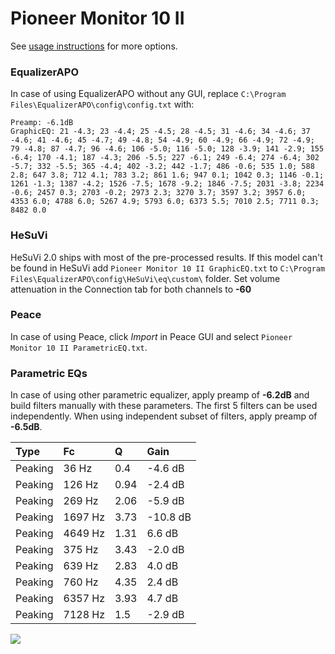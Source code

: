 # Pioneer Monitor 10 II
See [usage instructions](https://github.com/jaakkopasanen/AutoEq#usage) for more options.

### EqualizerAPO
In case of using EqualizerAPO without any GUI, replace `C:\Program Files\EqualizerAPO\config\config.txt`
with:
```
Preamp: -6.1dB
GraphicEQ: 21 -4.3; 23 -4.4; 25 -4.5; 28 -4.5; 31 -4.6; 34 -4.6; 37 -4.6; 41 -4.6; 45 -4.7; 49 -4.8; 54 -4.9; 60 -4.9; 66 -4.9; 72 -4.9; 79 -4.8; 87 -4.7; 96 -4.6; 106 -5.0; 116 -5.0; 128 -3.9; 141 -2.9; 155 -6.4; 170 -4.1; 187 -4.3; 206 -5.5; 227 -6.1; 249 -6.4; 274 -6.4; 302 -5.7; 332 -5.5; 365 -4.4; 402 -3.2; 442 -1.7; 486 -0.6; 535 1.0; 588 2.8; 647 3.8; 712 4.1; 783 3.2; 861 1.6; 947 0.1; 1042 0.3; 1146 -0.1; 1261 -1.3; 1387 -4.2; 1526 -7.5; 1678 -9.2; 1846 -7.5; 2031 -3.8; 2234 -0.6; 2457 0.3; 2703 -0.2; 2973 2.3; 3270 3.7; 3597 3.2; 3957 6.0; 4353 6.0; 4788 6.0; 5267 4.9; 5793 6.0; 6373 5.5; 7010 2.5; 7711 0.3; 8482 0.0
```

### HeSuVi
HeSuVi 2.0 ships with most of the pre-processed results. If this model can't be found in HeSuVi add
`Pioneer Monitor 10 II GraphicEQ.txt` to `C:\Program Files\EqualizerAPO\config\HeSuVi\eq\custom\` folder.
Set volume attenuation in the Connection tab for both channels to **-60**

### Peace
In case of using Peace, click *Import* in Peace GUI and select `Pioneer Monitor 10 II ParametricEQ.txt`.

### Parametric EQs
In case of using other parametric equalizer, apply preamp of **-6.2dB** and build filters manually
with these parameters. The first 5 filters can be used independently.
When using independent subset of filters, apply preamp of **-6.5dB**.

| Type    | Fc      |    Q | Gain     |
|:--------|:--------|:-----|:---------|
| Peaking | 36 Hz   | 0.4  | -4.6 dB  |
| Peaking | 126 Hz  | 0.94 | -2.4 dB  |
| Peaking | 269 Hz  | 2.06 | -5.9 dB  |
| Peaking | 1697 Hz | 3.73 | -10.8 dB |
| Peaking | 4649 Hz | 1.31 | 6.6 dB   |
| Peaking | 375 Hz  | 3.43 | -2.0 dB  |
| Peaking | 639 Hz  | 2.83 | 4.0 dB   |
| Peaking | 760 Hz  | 4.35 | 2.4 dB   |
| Peaking | 6357 Hz | 3.93 | 4.7 dB   |
| Peaking | 7128 Hz | 1.5  | -2.9 dB  |

![](https://raw.githubusercontent.com/jaakkopasanen/AutoEq/master/results/innerfidelity/sbaf-serious/Pioneer%20Monitor%2010%20II/Pioneer%20Monitor%2010%20II.png)